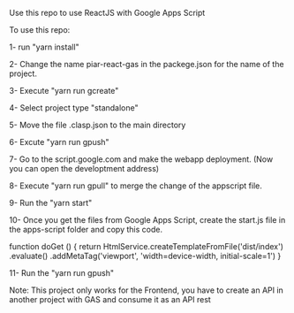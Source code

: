 Use this repo to use ReactJS with Google Apps Script

To use this repo:

1- run "yarn install"

2- Change the name piar-react-gas in the packege.json for the name of the project.

3- Execute "yarn run gcreate"

4- Select project type "standalone"

5- Move the file .clasp.json to the main directory

6- Excute "yarn run gpush"

7- Go to the script.google.com and make the webapp deployment. (Now you can open the developtment address)

8- Execute "yarn run gpull" to merge the change of the appscript file.

9- Run the "yarn start"

10- Once you get the files from Google Apps Script, create the start.js file in the apps-script folder and copy this code.

function doGet () {
return HtmlService.createTemplateFromFile('dist/index')
.evaluate()
.addMetaTag('viewport', 'width=device-width, initial-scale=1')
}

11- Run the "yarn run gpush"

Note: This project only works for the Frontend, you have to create an API in another project with GAS and consume it as an API rest
